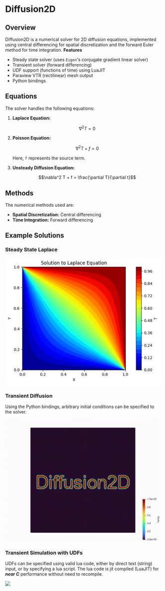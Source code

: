 # Diffusion2D

## Overview
Diffusion2D is a numerical solver for 2D diffusion equations, implemented using central differencing for spatial discretization and the forward Euler method for time integration.
**Features**
- Steady state solver (uses `Eigen`'s conjugate gradient linear solver)
- Transient solver (forward differencing)
- UDF support (functions of time) using LuaJIT
- Paraview VTR (rectilinear) mesh output
- Python bindings

## Equations
The solver handles the following equations:

1. **Laplace Equation:**
   ```math
   \nabla^2 T = 0
   ```

2. **Poisson Equation:**
   ```math
   \nabla^2 T + f = 0
   ```
   Here, `f` represents the source term.

3. **Unsteady Diffusion Equation:**
   ```math
   \nabla^2 T + f = \frac{\partial T}{\partial t}
   ```

## Methods
The numerical methods used are:
- **Spatial Discretization:** Central differencing
- **Time Integration:** Forward differencing

## Example Solutions
### Steady State Laplace
<img src="images/laplace.png" width="500">

### Transient Diffusion
Using the Python bindings, arbitrary initial conditions can be specified to the solver.

<img src="images/text_animation.gif" width="500">

### Transient Simulation with UDFs
UDFs can be specified using valid lua code, either by direct text (string) input, or by specifying a lua script. The lua code is jit compiled (LuaJIT) for **_near C_** performance without need to recompile.

<img src="images/UDF_animation.gif" width="500">
